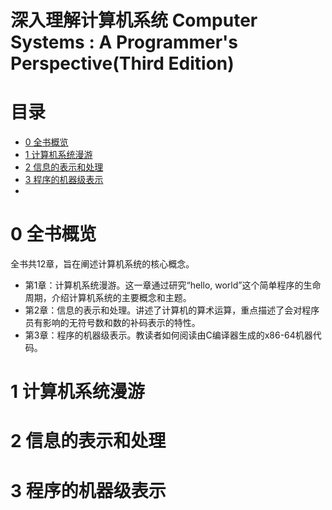 深入理解计算机系统 Computer Systems : A Programmer's Perspective(Third Edition)
====


# 目录
- [0 全书概览](#0全书概览)
- [1 计算机系统漫游](#1计算机系统漫游)
- [2 信息的表示和处理](#2信息的表示和处理)
- [3 程序的机器级表示](#3程序的机器级表示)
- []()

# 0 全书概览
全书共12章，旨在阐述计算机系统的核心概念。
* 第1章：计算机系统漫游。这一章通过研究“hello, world”这个简单程序的生命周期，介绍计算机系统的主要概念和主题。
* 第2章：信息的表示和处理。讲述了计算机的算术运算，重点描述了会对程序员有影响的无符号数和数的补码表示的特性。
* 第3章：程序的机器级表示。教读者如何阅读由C编译器生成的x86-64机器代码。

# 1 计算机系统漫游

# 2 信息的表示和处理 

# 3 程序的机器级表示

